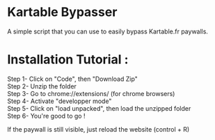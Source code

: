 # Kartable Bypasser
A simple script that you can use to easily bypass Kartable.fr paywalls.

# Installation Tutorial : 

Step 1- Click on "Code", then "Download Zip"  
Step 2- Unzip the folder  
Step 3- Go to chrome://extensions/ (for chrome browsers)  
Step 4- Activate "developper mode"  
Step 5- Click on "load unpacked", then load the unzipped folder    
Step 6- You're good to go !  
  
If the paywall is still visible, just reload the website (control + R)  
